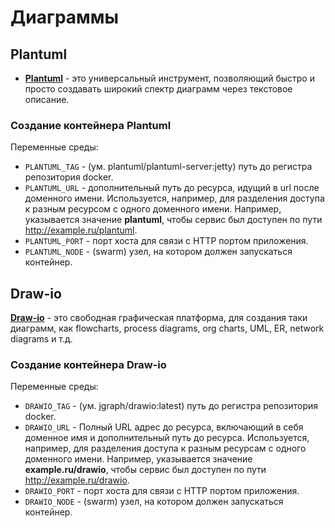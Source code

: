 # Диаграммы

## Plantuml

- [**Plantuml**](https://plantuml.com/ru/) - это универсальный инструмент, позволяющий быстро и просто создавать широкий спектр диаграмм через текстовое описание.

### Создание контейнера Plantuml

Переменные среды:

- `PLANTUML_TAG`  - (ум. plantuml/plantuml-server:jetty) путь до регистра репозитория docker.
- `PLANTUML_URL`  - дополнительный путь до ресурса, идущий в url после доменного имени. Используется, например, для разделения доступа к разным ресурсом с одного доменного имени. Например, указывается значение **plantuml**, чтобы сервис был доступен по пути <http://example.ru/plantuml>.
- `PLANTUML_PORT` - порт хоста для связи с HTTP портом приложения.
- `PLANTUML_NODE` - (swarm) узел, на котором должен запускаться контейнер.

## Draw-io

[**Draw-io**](https://plantuml.com/ru/) - это свободная графическая платформа, для создания таки диаграмм, как flowcharts, process diagrams, org charts, UML, ER, network diagrams и т.д.

### Создание контейнера Draw-io

Переменные среды:

- `DRAWIO_TAG`  - (ум. jgraph/drawio:latest) путь до регистра репозитория docker.
- `DRAWIO_URL`  - Полный URL адрес до ресурса, включающий в себя доменное имя и дополнительный путь до ресурса. Используется, например, для разделения доступа к разным ресурсам с одного доменного имени. Например, указывается значение **example.ru/drawio**, чтобы сервис был доступен по пути <http://example.ru/drawio>.
- `DRAWIO_PORT` - порт хоста для связи с HTTP портом приложения.
- `DRAWIO_NODE` - (swarm) узел, на котором должен запускаться контейнер.
